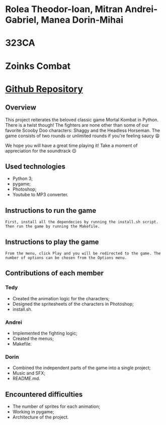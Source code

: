 # Rolea Theodor-Ioan, Mitran Andrei-Gabriel, Manea Dorin-Mihai
# 323CA
# Zoinks Combat
# [Github Repository](https://github.com/TedyR10/ZoinksKombat)

## Overview
   This project reiterates the beloved classic game Mortal Kombat in Python. There is a twist though! 
The fighters are none other than some of our favorite Scooby Doo characters: Shaggy and the Headless Horseman. 
The game consists of two rounds or unlimited rounds if you're feeling saucy :weary:

We hope you will have a great time playing it! Take a moment of appreciation for the soundtrack :relieved:

## Used technologies
- Python 3;
- pygame;
- Photoshop;
- Youtube to MP3 converter.

## Instructions to run the game
    First, install all the dependecies by running the install.sh script. Then run the game by running the Makefile.

## Instructions to play the game
    From the menu, click Play and you will be redirected to the game. The number of options can be chosen from the Options menu.

## Contributions of each member
### Tedy
- Created the animation logic for the characters;
- Designed the spritesheets of the characters in Photoshop;
- install.sh.

### Andrei
- Implemented the fighting logic;
- Created the menus;
- Makefile.

### Dorin
- Combined the independent parts of the game into a single project;
- Music and SFX;
- README.md.

## Encountered difficulties
- The number of sprites for each animation;
- Working in pygame;
- Architecture of the project.
